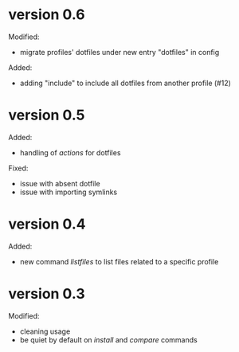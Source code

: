 # version 0.6

Modified:

  * migrate profiles' dotfiles under new entry "dotfiles" in config

Added:

  * adding "include" to include all dotfiles from another profile (#12)

# version 0.5

Added:

  * handling of *actions* for dotfiles

Fixed:

  * issue with absent dotfile
  * issue with importing symlinks

# version 0.4

Added:

  * new command *listfiles* to list files related to a specific
    profile

# version 0.3

Modified:

  * cleaning usage
  * be quiet by default on *install* and *compare* commands

